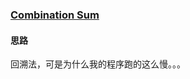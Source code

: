 ### [Combination Sum](https://leetcode.com/problems/combination-sum/description/)

#### 思路

回溯法，可是为什么我的程序跑的这么慢。。。